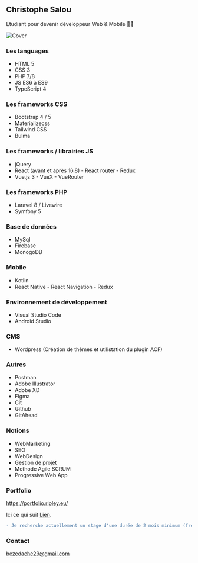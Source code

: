 ## Christophe Salou
Etudiant pour devenir développeur Web & Mobile 🖖🏻

![Cover](https://ripley.eu/perso/img/bg2.jpg) 

### Les languages
- HTML 5
- CSS 3
-  PHP 7/8
- JS ES6 à ES9
- TypeScript 4

### Les frameworks CSS
- Bootstrap 4 / 5
- Materializecss
- Tailwind CSS
- Bulma

### Les frameworks / librairies JS
- jQuery
- React (avant et après 16.8) - React router - Redux
- Vue.js 3 - VueX - VueRouter

### Les frameworks PHP
- Laravel 8 / Livewire
- Symfony 5

### Base de données
- MySql
- Firebase
- MonogoDB

### Mobile
- Kotlin
- React Native - React Navigation - Redux

### Environnement de développement
- Visual Studio Code
- Android Studio

### CMS
- Wordpress (Création de thèmes et utilistation du plugin ACF)

### Autres
- Postman
- Adobe Illustrator
- Adobe XD
- Figma
- Git
- Github
- GitAhead

### Notions
- WebMarketing
- SEO
- WebDesign
- Gestion de projet
- Methode Agile SCRUM
- Progressive Web App

### Portfolio
https://portfolio.ripley.eu/

Ici ce qui suit [Lien](https://portfolio.ripley.eu/ "Mon protfolio").

```diff
- Je recherche actuellement un stage d'une durée de 2 mois minimum (front-end, back-end, full-stack)
```

### Contact
bezedache29@gmail.com




<!--
**bezedache29/bezedache29** is a ✨ _special_ ✨ repository because its `README.md` (this file) appears on your GitHub profile.

Here are some ideas to get you started:

- 🔭 I’m currently working on ...
- 🌱 I’m currently learning ...
- 👯 I’m looking to collaborate on ...
- 🤔 I’m looking for help with ...
- 💬 Ask me about ...
- 📫 How to reach me: ...
- 😄 Pronouns: ...
- ⚡ Fun fact: ...
-->
